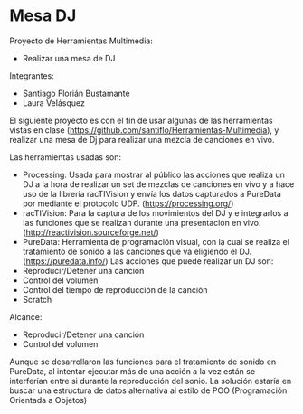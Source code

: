 # Mesa DJ

Proyecto de Herramientas Multimedia:
- Realizar una mesa de DJ	

Integrantes:
- Santiago Florián Bustamante
- Laura Velásquez

El siguiente proyecto es con el fin de usar algunas de las herramientas vistas en clase (https://github.com/santiflo/Herramientas-Multimedia), y realizar una mesa de Dj para realizar una mezcla de canciones en vivo.

Las herramientas usadas son:
-	Processing: Usada para mostrar al público las acciones que realiza un DJ a la hora de realizar un set de mezclas de canciones en vivo y a hace uso de la librería racTIVision y envía los datos capturados a PureData por mediante el protocolo UDP. (https://processing.org/)
-	racTIVision: Para la captura de los movimientos del DJ y e integrarlos a las funciones que se realizan durante una presentación en vivo. (http://reactivision.sourceforge.net/)
-	PureData: Herramienta de programación visual, con la cual se realiza el tratamiento de sonido a las canciones que va eligiendo el DJ. (https://puredata.info/)
Las acciones que puede realizar un DJ son:
-	Reproducir/Detener una canción
-	Control del volumen
-	Control del tiempo de reproducción de la canción
-	Scratch

Alcance:
-	Reproducir/Detener una canción
-	Control del volumen

Aunque se desarrollaron las funciones para el tratamiento de sonido en PureData, al intentar ejecutar más de una acción a la vez están se interferían entre si durante la reproducción del sonio. La solución estaría en buscar una estructura de datos alternativa al estilo de POO (Programación Orientada a Objetos)

